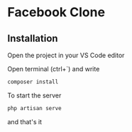 # Facebook Clone

## Installation

Open the project in your VS Code editor 

Open terminal (ctrl+`) and write 
```bash
composer install
```

To start the server 
```bash
php artisan serve
```


and that's it 

